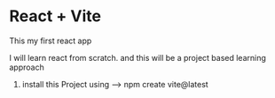 # React + Vite

This my first react app

I will learn react from scratch. and this will be a project based learning approach


1. install this Project using --> 
npm create vite@latest
